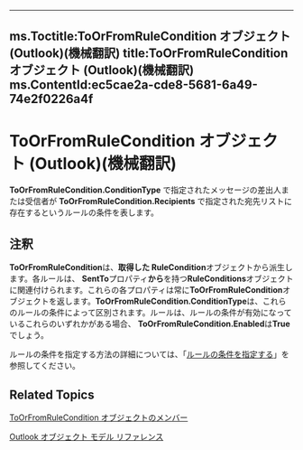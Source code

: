 

---
ms.Toctitle:ToOrFromRuleCondition オブジェクト (Outlook)(機械翻訳)
title:ToOrFromRuleCondition オブジェクト (Outlook)(機械翻訳)
ms.ContentId:ec5cae2a-cde8-5681-6a49-74e2f0226a4f
---
# ToOrFromRuleCondition オブジェクト (Outlook)(機械翻訳)




**ToOrFromRuleCondition.ConditionType** で指定されたメッセージの差出人または受信者が **ToOrFromRuleCondition.Recipients** で指定された宛先リストに存在するというルールの条件を表します。

## 注釈
**ToOrFromRuleCondition**は、**取得した RuleCondition**オブジェクトから派生します。各ルールは、 **SentTo**プロパティ**から**を持つ**RuleConditions**オブジェクトに関連付けられます。これらの各プロパティは常に**ToOrFromRuleCondition**オブジェクトを返します。**ToOrFromRuleCondition.ConditionType**は、これらのルールの条件によって区別されます。ルールは、ルールの条件が有効になっているこれらのいずれかがある場合、 **ToOrFromRuleCondition.Enabled**は**True**でしょう。



ルールの条件を指定する方法の詳細については、「[ルールの条件を指定する](812c131a-fe23-1b8b-5e2d-9459d7102630.md)」を参照してください。



## Related Topics

[ToOrFromRuleCondition オブジェクトのメンバー](d6367e9c-8a05-664d-2dbd-0c52c2c88518.md)

[Outlook オブジェクト モデル リファレンス](73221b13-d8d8-99b8-3394-b95dbbfd5ddc.md)




